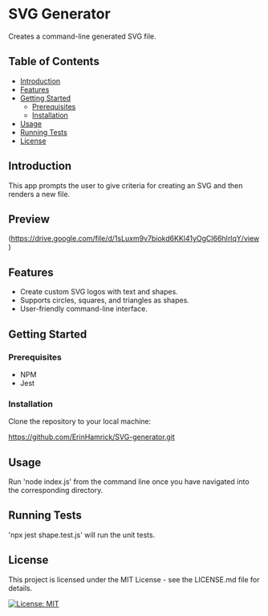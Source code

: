 # SVG Generator
Creates a command-line generated SVG file.

## Table of Contents

- [Introduction](#introduction)
- [Features](#features)
- [Getting Started](#getting-started)
  - [Prerequisites](#prerequisites)
  - [Installation](#installation)
- [Usage](#usage)
- [Running Tests](#running-tests)
- [License](#license)

## Introduction
This app prompts the user to give criteria for creating an SVG and then renders a new file.

## Preview
(https://drive.google.com/file/d/1sLuxm9v7biokd6KKl41yOgCl66hIrlqY/view)


## Features
- Create custom SVG logos with text and shapes.
- Supports circles, squares, and triangles as shapes.
- User-friendly command-line interface.

## Getting Started

### Prerequisites
 - NPM  
 - Jest

### Installation
Clone the repository to your local machine: 

https://github.com/ErinHamrick/SVG-generator.git

## Usage
Run 'node index.js' from the command line once you have navigated into the corresponding directory.

## Running Tests
'npx jest shape.test.js' will run the unit tests.

## License
This project is licensed under the MIT License - see the LICENSE.md file for details.

[![License: MIT](https://img.shields.io/badge/License-MIT-yellow.svg)](https://opensource.org/licenses/MIT)

